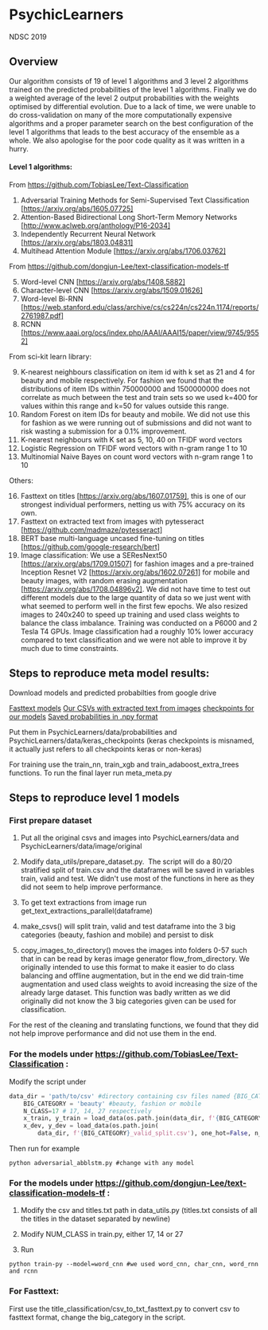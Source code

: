 # PsychicLearners

NDSC 2019

## Overview

Our algorithm consists of 19 of level 1 algorithms and 3 level 2 algorithms trained on the predicted probabilities of the level 1 algorithms. Finally we do a weighted average of the level 2 output probabilities with the weights optimised by differential evolution.  Due to a lack of time, we were unable to do cross-validation on many of the more computationally expensive algorithms and a proper parameter search on the best configuration of the level 1 algorithms that leads to the best accuracy of the ensemble as a whole. We also apologise for the poor code quality as it was written in a hurry.

#### Level 1 algorithms:

From https://github.com/TobiasLee/Text-Classification

1. Adversarial Training Methods for Semi-Supervised Text Classification [https://arxiv.org/abs/1605.07725]
2. Attention-Based Bidirectional Long Short-Term Memory Networks [http://www.aclweb.org/anthology/P16-2034]
3. Independently Recurrent Neural Network [https://arxiv.org/abs/1803.04831]
4. Multihead Attention Module [https://arxiv.org/abs/1706.03762]



From https://github.com/dongjun-Lee/text-classification-models-tf

5. Word-level CNN [https://arxiv.org/abs/1408.5882]
6. Character-level CNN [https://arxiv.org/abs/1509.01626]
7. Word-level Bi-RNN [https://web.stanford.edu/class/archive/cs/cs224n/cs224n.1174/reports/2761987.pdf]
8. RCNN [https://www.aaai.org/ocs/index.php/AAAI/AAAI15/paper/view/9745/9552]

From sci-kit learn library:

9. K-nearest neighbours classification on item id with k set as 21 and 4 for beauty and mobile respectively. For fashion we found that the distributions of item IDs within 750000000 and 1500000000 does not correlate as much between the test and train sets so we used k=400 for values within this range and k=50 for values outside this range.
10. Random Forest on item IDs for beauty and mobile. We did not use this for fashion as we   were running out of submissions and did not want to risk wasting a submission for a 0.1% improvement.
11. K-nearest neighbours with K set as  5, 10, 40 on TFIDF word vectors
12. Logistic Regression on TFIDF word vectors with n-gram range 1 to 10
13. Multinomial Naive Bayes on count word vectors with n-gram range 1 to 10
   
	
Others:

16. Fasttext on titles [https://arxiv.org/abs/1607.01759], this is one of our strongest individual performers, netting us with 75% accuracy on its own.
17. Fasttext on extracted text from images with pytesseract [https://github.com/madmaze/pytesseract]
18. BERT base multi-language uncased fine-tuning on titles [https://github.com/google-research/bert]
19. Image classification: We use a SEResNext50 [https://arxiv.org/abs/1709.01507] for fashion images and a pre-trained Inception Resnet V2 [https://arxiv.org/abs/1602.07261] for mobile and beauty images, with random erasing augmentation [https://arxiv.org/abs/1708.04896v2]. We did not have time to test out different models due to the large quantity of data so we just went with what seemed to perform well in the first few epochs. We also resized images to 240x240 to speed up training and used class weights to balance the class imbalance. Training was conducted on a P6000 and 2 Tesla T4 GPUs. Image classification had a roughly 10% lower accuracy compared to text classification and we were not able to improve it by much due to time constraints.

## Steps to reproduce meta model results:

Download models and predicted probabilties from google drive

[Fasttext models](https://drive.google.com/drive/folders/1ZT3ptVDoqgHGDcWPe-3FA0L64UhJqosh?usp=sharing) 
[Our CSVs with extracted text from images](https://drive.google.com/drive/folders/1ZT3ptVDoqgHGDcWPe-3FA0L64UhJqosh?usp=sharing)
[checkpoints for our models](https://drive.google.com/open?id=1IDXhF4YwbDK99a5LRkHWzx0ZngPkab96)
[Saved probabilities in .npy format](https://drive.google.com/open?id=1gPG6_6qL5fRxO_s4I0rv111vP3wRoHBY)

Put them in PsychicLearners/data/probabilities and PsychicLearners/data/keras_checkpoints (keras checkpoints is misnamed, it actually just refers to all checkpoints keras or non-keras)

For training use the train_nn, train_xgb and train_adaboost_extra_trees functions. To run the final layer run meta_meta.py

## Steps to reproduce level 1 models

### First prepare dataset

1. Put all the original csvs and images into PsychicLearners/data and PsychicLearners/data/image/original

2. Modify data_utils/prepare_dataset.py.  The script will do a 80/20 stratified split of train.csv and the dataframes will be saved in variables train, valid and test. We didn't use most of the functions in here as they did not seem to help improve performance.

3. To get text extractions from image run get_text_extractions_parallel(dataframe)

4. make_csvs() will split train, valid and test dataframe into the 3 big categories (beauty, fashion and mobile) and persist to disk

5. copy_images_to_directory() moves the images into folders 0-57 such that in can be read by keras image generator flow_from_directory. We originally intended to use this format to make it easier to do class balancing and offline augmentation, but in the end we did train-time augmentation and used class weights to avoid increasing the size of the already large dataset. This function was badly written as we did originally did not know the 3 big categories given can be used for classification. 

For the rest of the cleaning and translating functions, we found that they did not help improve performance and did not use them in the end.



### For the models under https://github.com/TobiasLee/Text-Classification :

Modify the script under 

```python
data_dir = 'path/to/csv' #directory containing csv files named {BIG_CATEGORY}_{SUBSET}_split.csv
    BIG_CATEGORY = 'beauty' #beauty, fashion or mobile
    N_CLASS=17 # 17, 14, 27 respectively
    x_train, y_train = load_data(os.path.join(data_dir, f'{BIG_CATEGORY}_train_split.csv'), one_hot=False, n_class=N_CLASS, starting_class=0) # starting class index 0, 17, 31 respectively
    x_dev, y_dev = load_data(os.path.join(
        data_dir, f'{BIG_CATEGORY}_valid_split.csv'), one_hot=False, n_class=N_CLASS, starting_class=0)
```



Then run for example

```
python adversarial_abblstm.py #change with any model
```



### For the models under https://github.com/dongjun-Lee/text-classification-models-tf :

1) Modify the csv and titles.txt path in data_utils.py (titles.txt consists of all the titles in the dataset separated by newline)

2) Modify NUM_CLASS in train.py, either 17, 14 or 27

3) Run

```
python train-py --model=word_cnn #we used word_cnn, char_cnn, word_rnn and rcnn
```

### For Fasttext:

First use the title_classification/csv_to_txt_fasttext.py to convert csv to fasttext format, change the big_category in the script.



